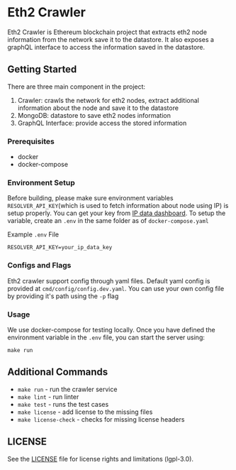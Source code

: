 # Eth2 Crawler
Eth2 Crawler is Ethereum blockchain project that extracts eth2 node information from the network save it to the datastore. It also exposes a graphQL interface to access the information saved in the datastore.

## Getting Started
There are three main component in the project:
1. Crawler: crawls the network for eth2 nodes, extract additional information about the node and save it to the datastore
2. MongoDB: datastore to save eth2 nodes information
3. GraphQL Interface: provide access the stored information

### Prerequisites
* docker
* docker-compose

### Environment Setup
Before building, please make sure environment variables `RESOLVER_API_KEY`(which is used to fetch information about node using IP) is setup properly. You can get your key from [IP data dashboard](https://dashboard.ipdata.co). To setup the variable, create an `.env` in the same folder as of `docker-compose.yaml`

Example `.env` File
```shell
RESOLVER_API_KEY=your_ip_data_key
```

### Configs and Flags
Eth2 crawler support config through yaml files. Default yaml config is provided at `cmd/config/config.dev.yaml`. You can use your own config file by providing it's path using the `-p` flag 

### Usage
We use docker-compose for testing locally. Once you have defined the environment variable in the `.env` file, you can start the server using:
```shell
make run
```

## Additional Commands
 * `make run`  - run the crawler service
 * `make lint` - run linter
 * `make test` - runs the test cases
 * `make license` - add license to the missing files
 * `make license-check` - checks for missing license headers

## LICENSE
See the [LICENSE](https://github.com/ChainSafe/eth2-crawler/blob/main/LICENSE) file for license rights and limitations (lgpl-3.0).